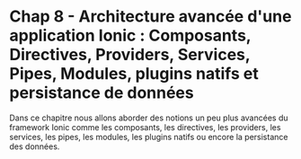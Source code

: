 # Chap 8 - Architecture avancée d'une application Ionic : Composants, Directives, Providers, Services, Pipes, Modules, plugins natifs et persistance de données

Dans ce chapitre nous allons aborder des notions un peu plus avancées du framework Ionic comme les composants, les directives, les providers, les services, les pipes, les modules, les plugins natifs ou encore la persistance des données.

